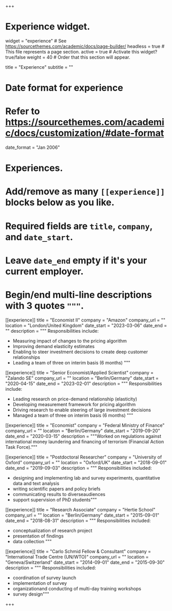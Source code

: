 +++
# Experience widget.
widget = "experience"  # See https://sourcethemes.com/academic/docs/page-builder/
headless = true  # This file represents a page section.
active = true  # Activate this widget? true/false
weight = 40  # Order that this section will appear.

title = "Experience"
subtitle = ""

# Date format for experience
#   Refer to https://sourcethemes.com/academic/docs/customization/#date-format
date_format = "Jan 2006"

# Experiences.
#   Add/remove as many `[[experience]]` blocks below as you like.
#   Required fields are `title`, `company`, and `date_start`.
#   Leave `date_end` empty if it's your current employer.
#   Begin/end multi-line descriptions with 3 quotes `"""`.
[[experience]]
  title = "Economist II"
  company = "Amazon"
  company_url = ""
  location = "London/United Kingdom"
  date_start = "2023-03-06"
  date_end = ""
  description = """
  Responsibilities include:
  
  * Measuring impact of changes to the pricing algorithm
  * Improving demand elasticity estimates
  * Enabling to steer investment decisions to create deep customer relationships
  * Leading a team of three on interim basis (6 months)
  """

[[experience]]
  title = "Senior Economist/Applied Scientist"
  company = "Zalando SE"
  company_url = ""
  location = "Berlin/Germany"
  date_start = "2020-04-15"
  date_end = "2023-02-01"
  description = """
  Responsibilities include:
  
  * Leading research on price-demand relationship (elasticity)
  * Developing measurement framework for pricing algorithm
  * Driving research to enable steering of large investment decisions
  * Managed a team of three on interim basis (6 months)
  """

[[experience]]
  title = "Economist"
  company = "Federal Ministry of Finance"
  company_url = ""
  location = "Berlin/Germany"
  date_start = "2019-09-20"
  date_end = "2020-03-15"
  description = """Worked on regulations against international money laundering and financing of terrorism (Financial Action Task Force)."""
  
[[experience]]
  title = "Postdoctoral Researcher"
  company = "University of Oxford"
  company_url = ""
  location = "Oxford/UK"
  date_start = "2018-09-01"
  date_end = "2019-09-03"
  description = """
  Responsibilities included:
  
  *  designing and implementing lab and survey experiments, quantitative data and text  analysis
  * writing  scientific  papers  and  policy  briefs  
  * communicating  results  to  diverseaudiences 
  * support supervision of PhD students"""

[[experience]]
  title = "Research Associate"
  company = "Hertie School"
  company_url = ""
  location = "Berlin/Germany"
  date_start = "2015-09-01"
  date_end = "2018-08-31"
  description = """
  Responsibilities included:  
  
  * conceptualization of research project
  * presentation of findings
  * data collection
  """

[[experience]]
  title = "Carlo Schmid Fellow & Consultant"
  company = "International Trade Centre (UN/WTO)"
  company_url = ""
  location = "Geneva/Switzerland"
  date_start = "2014-09-01"
  date_end = "2015-09-30"
  description = """
  Responsibilities included:
  
  * coordination of survey launch
  * implementation of survey
  * organizationand conducting of multi-day training workshops
  * survey design"""
  
+++
